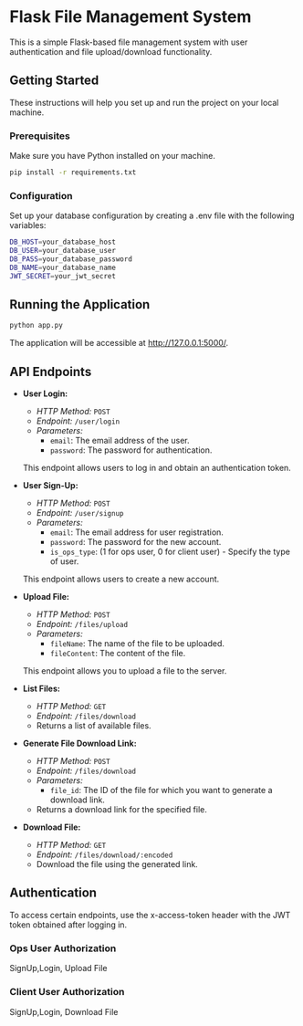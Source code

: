 # Flask File Management System

This is a simple Flask-based file management system with user authentication and file upload/download functionality.

## Getting Started

These instructions will help you set up and run the project on your local machine.

### Prerequisites

Make sure you have Python installed on your machine.

```bash
pip install -r requirements.txt
```

### Configuration

Set up your database configuration by creating a .env file with the following variables:

```bash
DB_HOST=your_database_host
DB_USER=your_database_user
DB_PASS=your_database_password
DB_NAME=your_database_name
JWT_SECRET=your_jwt_secret
```

## Running the Application

```bash
python app.py
```
The application will be accessible at http://127.0.0.1:5000/.

## API Endpoints

- **User Login:**
  - *HTTP Method:* `POST`
  - *Endpoint:* `/user/login`
  - *Parameters:*
    - `email`: The email address of the user.
    - `password`: The password for authentication.

  This endpoint allows users to log in and obtain an authentication token.

- **User Sign-Up:**
  - *HTTP Method:* `POST`
  - *Endpoint:* `/user/signup`
  - *Parameters:*
    - `email`: The email address for user registration.
    - `password`: The password for the new account.
    - `is_ops_type`: (1 for ops user, 0 for client user) - Specify the type of user.

  This endpoint allows users to create a new account.


- **Upload File:**
  - *HTTP Method:* `POST`
  - *Endpoint:* `/files/upload`
  - *Parameters:*
    - `fileName`: The name of the file to be uploaded.
    - `fileContent`: The content of the file.

  This endpoint allows you to upload a file to the server.

- **List Files:**
  - *HTTP Method:* `GET`
  - *Endpoint:* `/files/download`
  - Returns a list of available files.

- **Generate File Download Link:**
  - *HTTP Method:* `POST`
  - *Endpoint:* `/files/download`
  - *Parameters:*
    - `file_id`: The ID of the file for which you want to generate a download link.
  - Returns a download link for the specified file.

- **Download File:**
  - *HTTP Method:* `GET`
  - *Endpoint:* `/files/download/:encoded`
  - Download the file using the generated link.
## Authentication

To access certain endpoints, use the x-access-token header with the JWT token obtained after logging in.

### Ops User Authorization 

SignUp,Login, Upload File


### Client User Authorization

SignUp,Login, Download File

